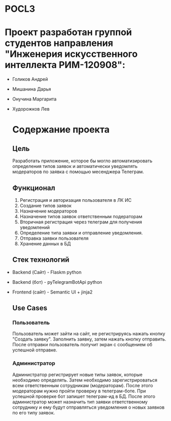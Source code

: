 # POCL3

# Проект разработан группой студентов направления "Инженерия искусственного интеллекта РИМ-120908":
- Голиков Андрей
- Мишанина Дарья
- Онучина Маргарита
- Худорожков Лев

  # Содержание проекта
  
  ## Цель
  Разработать приложение, которое бы могло автоматизировать определения типов заявок и автоматически уведомлять модераторов по заявка с помощью месенджера Телеграм.
  
  ## Функционал
  1. Регистрация и авторизация пользователя в ЛК ИС
  2. Создание типов заявок
  3. Назначение модераторов
  4. Назначение типов заявок ответственным подераторам
  5. Вторичная регистрация через телеграм для получения уведомлений
  6. Определение типа заявки и отправление уведомления.
  7. Отправка заявки пользователя
  8. Хранение данных в БД
     
  ## Стек технологий
- Backend (Сайт) - Flaskm python
- Backend (бот) - pyTelegramBotApi python
- Frontend (сайт) - Semantic UI + jinja2

  ## Use Cases
  
  ### Пользователь
  Пользователь может зайти на сайт, не регистрируясь нажать кнопку "Создать заявку". Заполнить заявку, затем нажать кнопку отправить. После отправки пользователь получит экран с сообщением об успешной отправке.
  ### Администратор
  Администратор регистрирует новые типы заявок, которые необходимо определять. Затем необходимо зарегистрироваться всем ответственным сотрудникам (модераторам). После этого модераторам нужно пройти проверку в телеграм-боте. При успешной проверке бот запишет телеграм-ид в БД. После этого администратор может назначить тип заявки ответственному сотруднику и ему будут отправляться уведомления о новых заявков по его типу заявок.
  
